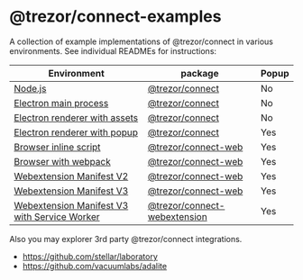# @trezor/connect-examples

A collection of example implementations of @trezor/connect in various environments. See individual READMEs for instructions:

| Environment                                                           | package                                                           | Popup |
| --------------------------------------------------------------------- | ----------------------------------------------------------------- | ----- |
| [Node.js](./node)                                                     | [@trezor/connect](../connect/README.md)                           | No    |
| [Electron main process](./electron-main-process/)                     | [@trezor/connect](../connect/README.md)                           | No    |
| [Electron renderer with assets](./electron-renderer-with-assets/)     | [@trezor/connect](../connect/README.md)                           | No    |
| [Electron renderer with popup](./electron-renderer-with-popup/)       | [@trezor/connect](../connect/README.md)                           | Yes   |
| [Browser inline script](./browser-inline-script/)                     | [@trezor/connect-web](../connect-web/README.md)                   | Yes   |
| [Browser with webpack](../connect-explorer/README.md)                 | [@trezor/connect-web](../connect-web/README.md)                   | Yes   |
| [Webextension Manifest V2](./webextension-mv2/)                       | [@trezor/connect-web](../connect-web/README.md)                   | Yes   |
| [Webextension Manifest V3](./webextension-mv3)                        | [@trezor/connect-web](../connect-web/README.md)                   | Yes   |
| [Webextension Manifest V3 with Service Worker](./webextension-mv3-sw) | [@trezor/connect-webextension](../connect-webextension/README.md) | Yes   |

Also you may explorer 3rd party @trezor/connect integrations.

-   https://github.com/stellar/laboratory
-   https://github.com/vacuumlabs/adalite
